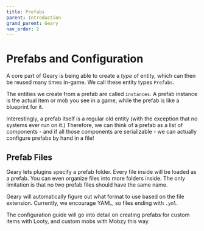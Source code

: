 ```yaml
---
title: Prefabs
parent: Introduction
grand_parent: Geary
nav_order: 2
---
```


# Prefabs and Configuration

A core part of Geary is being able to create a *type* of entity, which can then be reused many times in-game. We call these entity types `Prefabs`.

The entities we create from a prefab are called `instances`. A prefab instance is the actual item or mob you see in a game, while the prefab is like a blueprint for it.

Interestingly, a prefab itself is a regular old entity (with the exception that no systems ever run on it.) Therefore, we can think of a prefab as a list of components - and if all those components are serializable - we can actually configure prefabs by hand in a file!


## Prefab Files

Geary lets plugins specify a prefab folder. Every file inside will be loaded as a prefab. You can even organize files into more folders inside. The only limitation is that no two prefab files should have the same name.

Geary will automatically figure out what format to use based on the file extension. Currently, we encourage YAML, so files ending with `.yml`.

The configuration guide will go into detail on creating prefabs for custom items with Looty, and custom mobs with Mobzy this way.
